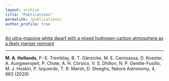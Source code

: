 ```yaml
---
layout: archive
title: "Publications"
permalink: /publications/
author_profile: true
---
```



[An ultra-massive white dwarf with a mixed hydrogen-carbon atmosphere as a likely merger remnant](https://ui.adsabs.harvard.edu/abs/2020NatAs...4..663H/abstract)
______

<strong>M. A. Hollands</strong>, P.-E. Tremblay, B. T. Gänsicke, M. E. Camisassa, D. Koester, A. Aungwerojwit, P. Chote, A. H. Córsico, V. S. Dhillon, N. P. Gentile-Fusillo, M. J. Hoskin, P. Izquierdo, T. R. Marsh, D. Steeghs, Nature Astronomy, 4, 663 (2020)
